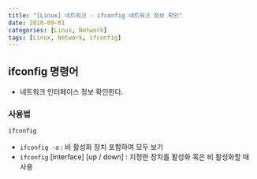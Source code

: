 ```yaml
---
title: "[Linux] 네트워크 - ifconfig 네트워크 정보 확인"
date: 2018-09-01
categories: [Linux, Network]
tags: [Linux, Network, ifconfig]
---
```


## ifconfig 명령어

- 네트워크 인터페이스 정보 확인한다.

### 사용법

```bash
ifconfig
```

- `ifconfig -a` : 비 활성화 장치 포함하여 모두 보기
- `ifconfig` [interface] [up / down] : 지정한 장치를 활성화 혹은 비 활성화할 때 사용
